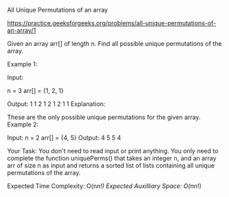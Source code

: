 All Unique Permutations of an array



https://practice.geeksforgeeks.org/problems/all-unique-permutations-of-an-array/1



Given an array arr[] of length n. Find all possible unique permutations of the array.


Example 1:


Input: 

n = 3
arr[] = {1, 2, 1}

Output: 
1 1 2
1 2 1
2 1 1
Explanation:

These are the only possible unique permutations
for the given array.
Example 2:

Input: 
n = 2
arr[] = {4, 5}
Output: 
4 5
5 4

Your Task:
You don't need to read input or print anything. You only need to complete the function uniquePerms() that takes an integer n, and an array arr of size n as input and returns a sorted list of lists containing all unique permutations of the array.


Expected Time Complexity:  O(n*n!)
Expected Auxilliary Space: O(n*n!)
